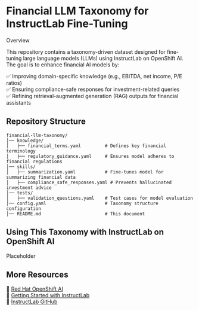 # Financial LLM Taxonomy for InstructLab Fine-Tuning

Overview

This repository contains a taxonomy-driven dataset designed for fine-tuning large language models (LLMs) using InstructLab on OpenShift AI. The goal is to enhance financial AI models by:

✅ Improving domain-specific knowledge (e.g., EBITDA, net income, P/E ratios)<br>
✅ Ensuring compliance-safe responses for investment-related queries<br>
✅ Refining retrieval-augmented generation (RAG) outputs for financial assistants

## Repository Structure

```
financial-llm-taxonomy/
│── knowledge/
│   ├── financial_terms.yaml         # Defines key financial terminology
│   ├── regulatory_guidance.yaml     # Ensures model adheres to financial regulations
│── skills/
│   ├── summarization.yaml           # Fine-tunes model for summarizing financial data
│   ├── compliance_safe_responses.yaml # Prevents hallucinated investment advice
│── tests/
│   ├── validation_questions.yaml    # Test cases for model evaluation
│── config.yaml                      # Taxonomy structure configuration
│── README.md                        # This document
```

## Using This Taxonomy with InstructLab on OpenShift AI

Placeholder

## More Resources

📌 [Red Hat OpenShift AI][rhoai-overview]<br>
📌 [Getting Started with InstructLab][ilab-blog]<br>
📌 [InstructLab GitHub][ilab-gh]

[rhoai-overview]: https://www.redhat.com/en/resources/openshift-ai-overview
[ilab-blog]: https://developers.redhat.com/blog/2024/06/12/getting-started-instructlab-generative-ai-model-tuning
[ilab-gh]: https://github.com/instructlab/instructlab